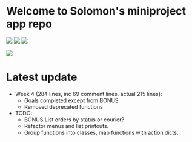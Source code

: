 # Welcome to Solomon's miniproject app repo

<img src = "https://img.shields.io/badge/last%20commit-29%2F12%2F2021%2002%3A00-red"> <img src = "https://img.shields.io/badge/please%20add-CI%2FCD%20shields%3F-red"> <img src = "https://img.shields.io/badge/Python%20Version-3.9.7-blue">

<img src="/pikachuwow.gif?raw=true">

# Latest update

* Week 4 (284 lines, inc 69 comment lines. actual 215 lines):
  * Goals completed except from BONUS
  * Removed deprecated functions
* TODO:
  * BONUS List orders by status or courier?
  * Refactor menus and list printouts.
  * Group functions into classes, map functions with action dicts.
